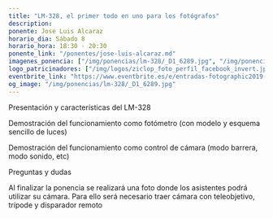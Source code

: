 ```yaml
---
title: "LM-328, el primer todo en uno para los fotógrafos"
description: 
ponente: Jose Luis Alcaraz
horario_dia: Sábado 8
horario_hora: 18:30 - 20:30
ponente_link: "/ponentes/jose-luis-alcaraz.md"
imagenes_ponencia: ["/img/ponencias/lm-328/_D1_6289.jpg", "/img/ponencias/lm-328/avatar.jpg"] 
logo_patricinadores: ["/img/logos/ziclop_foto_perfil_facebook_invert.jpg", "/img/logos/elinchrom.png", "/img/logos/lastolite-by-manfrotto-vector-logo.png", "/img/logos/vanguard-logo-dark_x40@2x.png"] 
eventbrite_link: "https://www.eventbrite.es/e/entradas-fotographic2019-61801209080"
og_image: "/img/ponencias/lm-328/_D1_6289.jpg"
---
```

Presentación y características del LM-328

Demostración del funcionamiento como fotómetro (con modelo y esquema sencillo de luces)

Demostración del funcionamiento como control de cámara (modo barrera, modo sonido, etc)

Preguntas y dudas

Al finalizar la ponencia se realizará una foto donde los asistentes podrá utilizar su cámara. Para ello será necesario traer cámara con teleobjetivo, trípode y disparador remoto